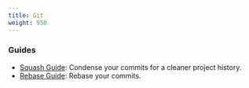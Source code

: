 ```yaml
---
title: Git
weight: 950
---
```


### Guides

- [Squash Guide](/docs/contributing/git/squash-guide): Condense your commits for a cleaner project history.
- [Rebase Guide](/docs/contributing/git/rebase-guide): Rebase your commits.
